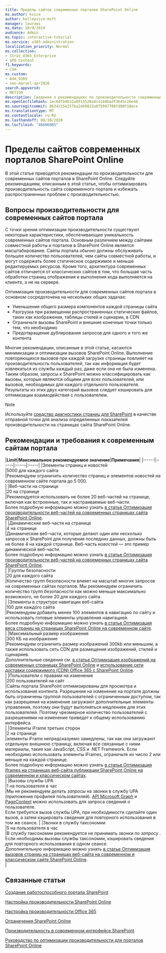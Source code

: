 ```yaml
---
title: Пределы сайтов современных порталов SharePoint Online
ms.author: kvice
author: kelleyvice-msft
manager: laurawi
ms.date: 10/9/2019
audience: Admin
ms.topic: interactive-tutorial
ms.service: o365-administration
localization_priority: Normal
ms.collection:
- Strat_O365_Enterprise
- SPO_Content
f1.keywords:
- CSH
ms.custom:
- Adm_O365
- seo-marvel-apr2020
search.appverid:
- MET150
description: Сведения о рекомендациях по производительности современных сайтов в SharePoint Online, например об ограничении вызовов SharePoint и внешних конечных точек.
ms.openlocfilehash: 1ec6dfb4b32a8915528adce168badf3645c26e48
ms.sourcegitcommit: 8634215e257ba2d49832a8f5947700fd00f18ece
ms.translationtype: MT
ms.contentlocale: ru-RU
ms.lasthandoff: 08/10/2020
ms.locfileid: "46606885"
---
```

# <a name="sharepoint-online-modern-portal-site-limits"></a>Пределы сайтов современных порталов SharePoint Online

В этой статье приводятся рекомендации по производительности для современных сайтов порталов в SharePoint Online. Следуйте рекомендациям, описанным в этой статье, чтобы оптимизировать производительность сайта современного портала и избежать распространенных проблем с производительностью.

## <a name="performance-considerations-for-modern-portal-sites"></a>Вопросы производительности для современных сайтов портала

С точки зрения оптимизации производительности существуют некоторые характеристики, обеспечивающие уникальность современных сайтов портала. Основным различием между сайтами совместной работы и порталов в SharePoint Online является масштабирование. Сайты портала обычно должны обслуживать большее количество пользователей, чем сайты совместной работы, и могут содержать более статическое содержимое и меньше редактируемых ресурсов. Кроме того, архитектура современных сайтов отличается от классических сайтов в том, что большая часть обработки страниц отображения и выполнения кода выполняется на клиенте, а не на сервере.

Оптимизация производительности для современных сайтов портала в основном сосредоточена на нескольких общих задачах:

- Уменьшение общего размера компонентов каждой страницы сайта
- Разгрузка при размещении распространенных статических файлов, таких как изображения, таблицы стилей и сценарии, в CDN
- Ограничьте вызовы SharePoint и внешние конечные точки только тем, что необходимо
- Предотвращение дублирования запросов для одного и того же контента

Многие рекомендации, описанные в этой статье, касаются минимизации и оптимизации вызовов SharePoint Online. Выполнение повторяющихся вызовов при каждой загрузке страницы повлияет на производительность пользователей, так как информация будет извлекаться из службы каждый раз, даже если она не была изменена. Таким образом, запросы к SharePoint можно классифицировать как вызовы, которые являются общими для всех пользователей, или вызовов, необходимых для каждого отдельного пользователя. Результаты из этих двух категорий вызовов следует кэшировать для оптимизации взаимодействия с пользователем.

>[!NOTE]
>Используйте [средство диагностики страниц для SharePoint](https://aka.ms/perftool) в качестве отправной точки для анализа определенных показателей производительности на страницах сайта SharePoint Online.

## <a name="modern-portal-site-limits-and-recommendations"></a>Рекомендации и требования к современным сайтам портала

|**Limit**|**Максимальное рекомендуемое значение**|**Примечания**|
|:-----|:-----|:-----|:-----|
|Элементы страниц и новостей  <br/> |5000 для каждого сайта  <br/> |Рекомендуем ограничить количество страниц и элементов новостей на современном сайте портала до 5 000.  <br/> |
|Веб-части на странице  <br/> |20 на странице  <br/> |Рекомендуется использовать не более 20 веб-частей на странице, включая как встроенные, так и настраиваемые веб-части. <br/> Более подробную информацию можно узнать [в статье Оптимизация производительности веб-частей на современных страницах сайта SharePoint Online](modern-web-part-optimization.md).  <br/> |
|Динамические веб-части на странице  <br/> |4 на странице  <br/> |Динамические веб-части, которые делают один или несколько запросов к SharePoint для получения последних данных, должны быть не более 4 на каждой странице. Веб-часть _новостей_ — это пример динамической веб-части. <br/> Более подробную информацию можно узнать [в статье Оптимизация производительности веб-частей на современных страницах сайта SharePoint Online](modern-web-part-optimization.md).    <br/> |
|Группы безопасности  <br/> |20 для каждого сайта  <br/> |Количество групп безопасности влияет на масштаб многих запросов на современных сайтах порталов. Мы рекомендуем ограничить количество групп безопасности как можно меньше максимально возможного, не более 20 для каждого сайта.  <br/> |
|Элементы в структуре навигации веб-сайта  <br/> |100 для каждого сайта  <br/> |Рекомендуем добавить менее 100 элементов в навигацию по сайту и использовать готовые элементы управления навигацией.  <br/> Более подробную информацию можно узнать [в статье Оптимизация веса страниц на страницах SharePoint Online на современном сайте](modern-page-weight-optimization.md). <br/> |
|Максимальный размер изображения  <br/> |300 КБ на изображение  <br/> |Рекомендуем ограничить размер изображений 300kb или меньшим, а также использовать сеть CDN для размещения изображений, стилей и сценариев. <br/>Дополнительные сведения см. [в статье Оптимизация изображений на современных страницах SharePoint Online](modern-image-optimization.md) и [использование сети доставки содержимого (CDN) Office 365 с SharePoint Online](use-office-365-cdn-with-spo.md).  <br/> |
|Пользователи с правами на изменение  <br/> |200 пользователей на сайт  <br/> |Сайты портала SharePoint оптимизированы для просмотра и использования контента. Разрешения на изменение на портале должны быть ограничены группой пользователей с ограниченным доступом, так как разрешения на изменение загружают дополнительные элементы управления, поэтому они будут выполняться медленнее для этих пользователей. Поэтому чрезмерное количество пользователей с разрешениями на изменение приведет к общему использованию интерфейса. <br/> |
|Элементы iFrame третьих сторон  <br/> |2 на странице  <br/> |элементы iFrame непредсказуемо замедлены, так как они загружают отдельную внешнюю страницу, включая все связанные с ними материалы, такие как JavaScript, CSS и .NET Framework. Если необходимо использовать элементы iFrames, ограничьте их число 2 или меньше на каждой странице.<br/> Более подробную информацию можно узнать [в статье Оптимизация Iframes на страницах веб-сайта публикации SharePoint Online на современном и классическом сайтах](modern-iframe-optimization.md). <br/> |
|Вызовы службы UPA  <br/> |1 на пользователя в час  <br/> |Мы не рекомендуем делать _запросы_ на звонки в службу UPA (приложение профилей пользователей). [API Microsoft Graph](https://docs.microsoft.com/graph/call-api) и [PageContext](https://docs.microsoft.com/javascript/api/sp-page-context/pagecontext?view=sp-typescript-latest) можно использовать для запроса сведений о пользователе.  <br/> Если требуется вызов службы UPA, при необходимости сделайте один вызов, а затем кэшировать сведения для повторного использования в том же сеансе. |
|Звонки в службу таксономии  <br/> |5 на пользователя в час  <br/> |В службу таксономии рекомендуется не принимать звонки _по запросу_ . Если необходимы вызовы службы таксономии, кэшировать сведения для повторного использования в одном сеансе. <br/> Дополнительную информацию можно узнать [в статье Оптимизация вызовов страниц на страницах веб-сайта на современном и классическом сайте SharePoint Online](modern-page-call-optimization.md). <br/> |

## <a name="related-topics"></a>Связанные статьи

[Создание работоспособного портала SharePoint](https://docs.microsoft.com/sharepoint/portal-health)

[Настройка производительности SharePoint Online](tune-sharepoint-online-performance.md)

[Настройка производительности Office 365](tune-office-365-performance.md)

[Ограничения SharePoint Online](https://docs.microsoft.com/office365/servicedescriptions/sharepoint-online-service-description/sharepoint-online-limits)

[Производительность в современном интерфейсе SharePoint](https://docs.microsoft.com/sharepoint/modern-experience-performance)

[Руководство по оптимизации производительности для порталов SharePoint Online](https://docs.microsoft.com/sharepoint/dev/solution-guidance/portal-performance)
